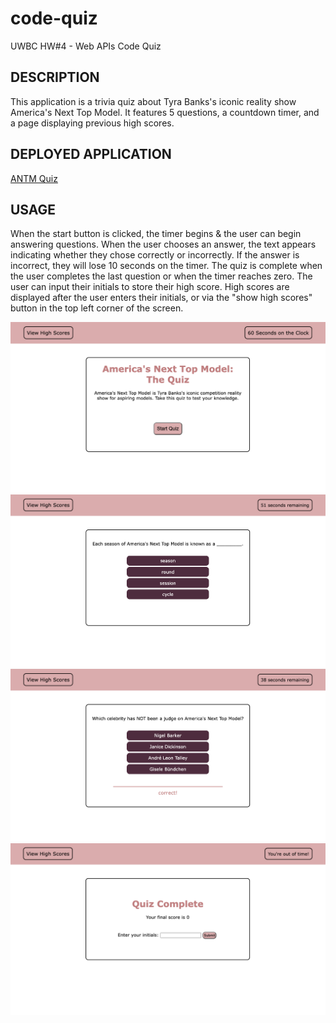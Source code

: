 # code-quiz
UWBC HW#4 - Web APIs Code Quiz

## DESCRIPTION
This application is a trivia quiz about Tyra Banks's iconic reality show America's Next Top Model. It features 5 questions, a countdown timer, and a page displaying previous high scores. 
<br>

## DEPLOYED APPLICATION
[ANTM Quiz](https://lola-violet.github.io/code-quiz/)
<br>

## USAGE
When the start button is clicked, the timer begins & the user can begin answering questions. When the user chooses an answer, the text appears indicating whether they chose correctly or incorrectly. If the answer is incorrect, they will lose 10 seconds on the timer. 
The quiz is complete when the user completes the last question or when the timer reaches zero. The user can input their initials to store their high score. High scores are displayed after the user enters their initials, or via the "show high scores" button in the top left corner of the screen. 
<br>

![start_page](/images/start_page.png)
![question_page](/images/question_page.png)
![answer_indicated](/images/answer_indicated.png)
![quiz_complete](/images/quiz_complete.png)
